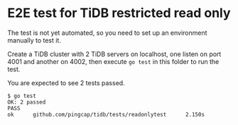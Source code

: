 # E2E test for TiDB restricted read only

The test is not yet automated, so you need to set up an environment manually to test it.

Create a TiDB cluster with 2 TiDB servers on localhost, one listen on port 4001 and another on 4002, then execute `go test` in this folder to run the test.

You are expected to see 2 tests passed.

```
$ go test
OK: 2 passed
PASS
ok      github.com/pingcap/tidb/tests/readonlytest      2.150s
```

